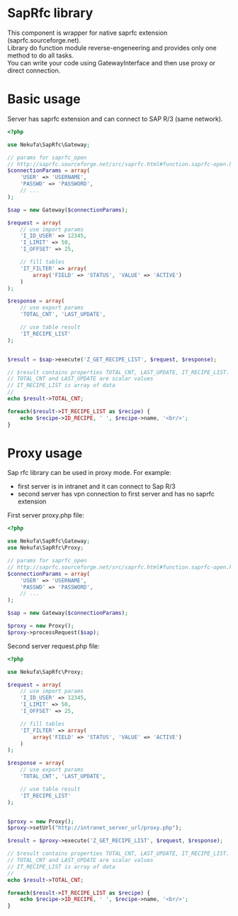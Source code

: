 # SapRfc library

This component is wrapper for native saprfc extension (saprfc.sourceforge.net).  
Library do function module reverse-engeneering and provides only one method to do all tasks.  
You can write your code using GatewayInterface and then use proxy or direct connection.


# Basic usage

Server has saprfc extension and can connect to SAP R/3 (same network).

```php
<?php

use Nekufa\SapRfc\Gateway;

// params for saprfc_open
// http://saprfc.sourceforge.net/src/saprfc.html#function.saprfc-open.html
$connectionParams = array(
    'USER' => 'USERNAME',
    'PASSWD' => 'PASSWORD',
    // ...
);

$sap = new Gateway($connectionParams);

$request = array(
    // use import params
    'I_ID_USER' => 12345,
    'I_LIMIT' => 50,
    'I_OFFSET' => 25,

    // fill tables
    'IT_FILTER' => array(
        array('FIELD' => 'STATUS', 'VALUE' => 'ACTIVE')
    )
);

$response = array(
    // use export params
    'TOTAL_CNT', 'LAST_UPDATE', 

    // use table result
    'IT_RECIPE_LIST'
);


$result = $sap->execute('Z_GET_RECIPE_LIST', $request, $response);

// $result contains properties TOTAL_CNT, LAST_UPDATE, IT_RECIPE_LIST.
// TOTAL_CNT and LAST_UPDATE are scalar values
// IT_RECIPE_LIST is array of data
// 
echo $result->TOTAL_CNT; 

foreach($result->IT_RECIPE_LIST as $recipe) {
    echo $recipe->ID_RECIPE, ' ', $recipe->name, '<br/>';
}

```

# Proxy usage

Sap rfc library can be used in proxy mode.
For example:
- first server is in intranet and it can connect to Sap R/3
- second server has vpn connection to first server and has no saprfc extension

First server proxy.php file:
```php
<?php

use Nekufa\SapRfc\Gateway;
use Nekufa\SapRfc\Proxy;

// params for saprfc_open
// http://saprfc.sourceforge.net/src/saprfc.html#function.saprfc-open.html
$connectionParams = array(
    'USER' => 'USERNAME',
    'PASSWD' => 'PASSWORD',
    // ...
);

$sap = new Gateway($connectionParams);

$proxy = new Proxy();
$proxy->processRequest($sap);

```

Second server request.php file:

```php
<?php

use Nekufa\SapRfc\Proxy;

$request = array(
    // use import params
    'I_ID_USER' => 12345,
    'I_LIMIT' => 50,
    'I_OFFSET' => 25,

    // fill tables
    'IT_FILTER' => array(
        array('FIELD' => 'STATUS', 'VALUE' => 'ACTIVE')
    )
);

$response = array(
    // use export params
    'TOTAL_CNT', 'LAST_UPDATE', 

    // use table result
    'IT_RECIPE_LIST'
);


$proxy = new Proxy();
$proxy->setUrl("http://intranet_server_url/proxy.php");

$result = $proxy->execute('Z_GET_RECIPE_LIST', $request, $response);

// $result contains properties TOTAL_CNT, LAST_UPDATE, IT_RECIPE_LIST.
// TOTAL_CNT and LAST_UPDATE are scalar values
// IT_RECIPE_LIST is array of data
// 
echo $result->TOTAL_CNT; 

foreach($result->IT_RECIPE_LIST as $recipe) {
    echo $recipe->ID_RECIPE, ' ', $recipe->name, '<br/>';
}
```